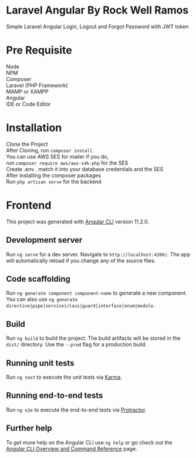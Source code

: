 # Laravel Angular By Rock Well Ramos
Simple Laravel Angular Login, Logout and Forgot Password with JWT token

# Pre Requisite

Node<br />
NPM<br />
Composer<br />
Laravel (PHP Framework)<br />
MAMP or XAMPP<br />
Angular<br />
IDE or Code Editor

# Installation

Clone the Project<br />
After Cloning, run `composer install`.<br />
You can use AWS SES for mailer if you do,<br />
run `composer require aws/aws-sdk-php` for the SES<br />
Create .env . match it into your database credentials and the SES<br />
After installing the composer packages<br />
Run `php artisan serve` for the backend

# Frontend

This project was generated with [Angular CLI](https://github.com/angular/angular-cli) version 11.2.0.

## Development server

Run `ng serve` for a dev server. Navigate to `http://localhost:4200/`. The app will automatically reload if you change any of the source files.

## Code scaffolding

Run `ng generate component component-name` to generate a new component. You can also use `ng generate directive|pipe|service|class|guard|interface|enum|module`.

## Build

Run `ng build` to build the project. The build artifacts will be stored in the `dist/` directory. Use the `--prod` flag for a production build.

## Running unit tests

Run `ng test` to execute the unit tests via [Karma](https://karma-runner.github.io).

## Running end-to-end tests

Run `ng e2e` to execute the end-to-end tests via [Protractor](http://www.protractortest.org/).

## Further help

To get more help on the Angular CLI use `ng help` or go check out the [Angular CLI Overview and Command Reference](https://angular.io/cli) page.
